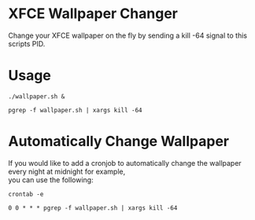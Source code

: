 # XFCE Wallpaper Changer
Change your XFCE wallpaper on the fly by sending a kill -64 signal to this scripts PID.<br>


# Usage
```
./wallpaper.sh &
```
```
pgrep -f wallpaper.sh | xargs kill -64
```

# Automatically Change Wallpaper
If you would like to add a cronjob to automatically change the wallpaper every night at midnight for example,<br>
you can use the following:
```
crontab -e
```
```
0 0 * * * pgrep -f wallpaper.sh | xargs kill -64
